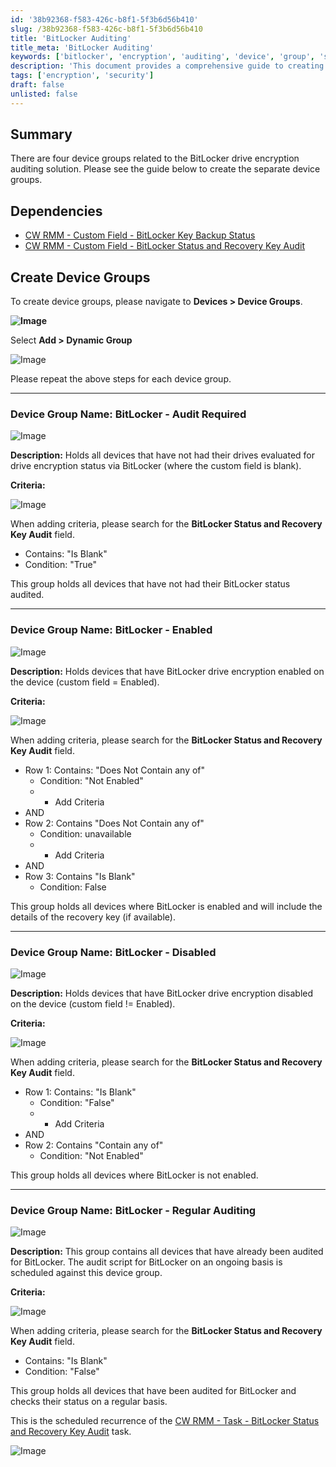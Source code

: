 ```yaml
---
id: '38b92368-f583-426c-b8f1-5f3b6d56b410'
slug: /38b92368-f583-426c-b8f1-5f3b6d56b410
title: 'BitLocker Auditing'
title_meta: 'BitLocker Auditing'
keywords: ['bitlocker', 'encryption', 'auditing', 'device', 'group', 'status', 'recovery', 'key']
description: 'This document provides a comprehensive guide to creating device groups for the BitLocker drive encryption auditing solution in ConnectWise RMM. It details the necessary dependencies and outlines the criteria for four specific device groups: BitLocker - Audit Required, BitLocker - Enabled, BitLocker - Disabled, and BitLocker - Regular Auditing.'
tags: ['encryption', 'security']
draft: false
unlisted: false
---
```


## Summary

There are four device groups related to the BitLocker drive encryption auditing solution. Please see the guide below to create the separate device groups.

## Dependencies

- [CW RMM - Custom Field - BitLocker Key Backup Status](<../custom-fields/BitLocker Key Backup Status.md>)
- [CW RMM - Custom Field - BitLocker Status and Recovery Key Audit](<../custom-fields/BitLocker Status and Recovery Key Audit.md>)

## Create Device Groups

To create device groups, please navigate to **Devices > Device Groups**.

**![Image](../../../static/img/BitLocker-Auditing/image_1.png)**

Select **Add > Dynamic Group**

![Image](../../../static/img/BitLocker-Auditing/image_2.png)

Please repeat the above steps for each device group.

---

### Device Group Name: BitLocker - Audit Required

![Image](../../../static/img/BitLocker-Auditing/image_3.png)

**Description:** Holds all devices that have not had their drives evaluated for drive encryption status via BitLocker (where the custom field is blank).

**Criteria:**

![Image](../../../static/img/BitLocker-Auditing/image_4.png)

When adding criteria, please search for the **BitLocker Status and Recovery Key Audit** field.

- Contains: "Is Blank"
- Condition: "True"

This group holds all devices that have not had their BitLocker status audited.

---

### Device Group Name: BitLocker - Enabled

![Image](../../../static/img/BitLocker-Auditing/image_5.png)

**Description:** Holds devices that have BitLocker drive encryption enabled on the device (custom field = Enabled).

**Criteria:**

![Image](../../../static/img/BitLocker-Auditing/image_6.png)

When adding criteria, please search for the **BitLocker Status and Recovery Key Audit** field.

- Row 1: Contains: "Does Not Contain any of"
  - Condition: "Not Enabled"
  - + Add Criteria
- AND
- Row 2: Contains "Does Not Contain any of"
  - Condition: unavailable
  - + Add Criteria
- AND
- Row 3: Contains "Is Blank"
  - Condition: False

This group holds all devices where BitLocker is enabled and will include the details of the recovery key (if available).

---

### Device Group Name: BitLocker - Disabled

![Image](../../../static/img/BitLocker-Auditing/image_7.png)

**Description:** Holds devices that have BitLocker drive encryption disabled on the device (custom field != Enabled).

**Criteria:**

![Image](../../../static/img/BitLocker-Auditing/image_8.png)

When adding criteria, please search for the **BitLocker Status and Recovery Key Audit** field.

- Row 1: Contains: "Is Blank"
  - Condition: "False"
  - + Add Criteria
- AND
- Row 2: Contains "Contain any of"
  - Condition: "Not Enabled"

This group holds all devices where BitLocker is not enabled.

---

### Device Group Name: BitLocker - Regular Auditing

![Image](../../../static/img/BitLocker-Auditing/image_9.png)

**Description:** This group contains all devices that have already been audited for BitLocker. The audit script for BitLocker on an ongoing basis is scheduled against this device group.

**Criteria:**

![Image](../../../static/img/BitLocker-Auditing/image_10.png)

When adding criteria, please search for the **BitLocker Status and Recovery Key Audit** field.

- Contains: "Is Blank"
- Condition: "False"

This group holds all devices that have been audited for BitLocker and checks their status on a regular basis.

This is the scheduled recurrence of the [CW RMM - Task - BitLocker Status and Recovery Key Audit](<../tasks/BitLocker Status and Recovery Key Audit.md>) task.

![Image](../../../static/img/BitLocker-Auditing/image_11.png)



